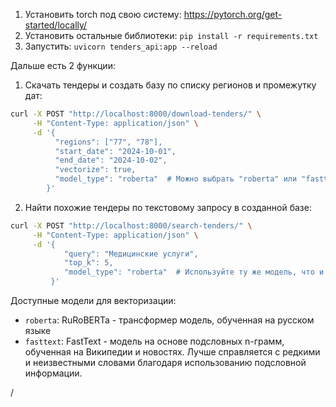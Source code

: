 1. Установить torch под свою систему: https://pytorch.org/get-started/locally/
2. Установить остальные библиотеки: `pip install -r requirements.txt`
3. Запустить: `uvicorn tenders_api:app --reload`

Дальше есть 2 функции:

1. Скачать тендеры и создать базу по списку регионов и промежутку дат:
```bash
curl -X POST "http://localhost:8000/download-tenders/" \
     -H "Content-Type: application/json" \
     -d '{
          "regions": ["77", "78"],
          "start_date": "2024-10-01",
          "end_date": "2024-10-02",
          "vectorize": true,
          "model_type": "roberta"  # Можно выбрать "roberta" или "fasttext"
        }'
```

2. Найти похожие тендеры по текстовому запросу в созданной базе:
```bash
curl -X POST "http://localhost:8000/search-tenders/" \
     -H "Content-Type: application/json" \
     -d '{
            "query": "Медицинские услуги",
            "top_k": 5,
            "model_type": "roberta"  # Используйте ту же модель, что и при создании базы
         }'
```

Доступные модели для векторизации:
- `roberta`: RuRoBERTa - трансформер модель, обученная на русском языке
- `fasttext`: FastText - модель на основе подсловных n-грамм, обученная на Википедии и новостях. Лучше справляется с редкими и неизвестными словами благодаря использованию подсловной информации.



/